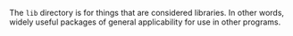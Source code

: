 The `lib` directory is for things that are considered libraries. In other words,
widely useful packages of general applicability for use in other programs.
